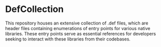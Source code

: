 # DefCollection
This repository houses an extensive collection of .def files, which are header files containing enumerations of entry points for various native libraries. These entry points serve as essential references for developers seeking to interact with these libraries from their codebases.
